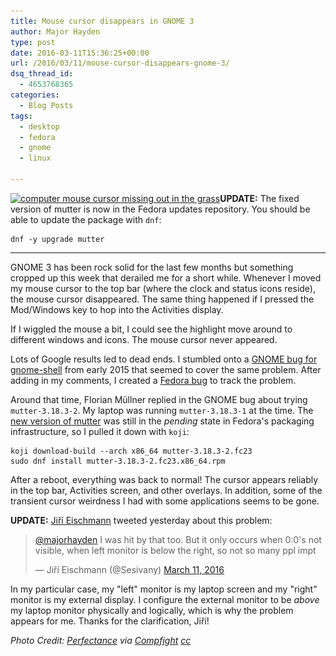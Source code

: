 ```yaml
---
title: Mouse cursor disappears in GNOME 3
author: Major Hayden
type: post
date: 2016-03-11T15:36:25+00:00
url: /2016/03/11/mouse-cursor-disappears-gnome-3/
dsq_thread_id:
  - 4653768365
categories:
  - Blog Posts
tags:
  - desktop
  - fedora
  - gnome
  - linux

---
```

<a href="/wp-content/uploads/2016/03/7575830232_19678e9d5c_b-e1457710296562.jpg" rel="attachment wp-att-6105"><img src="/wp-content/uploads/2016/03/7575830232_19678e9d5c_b-e1457710296562.jpg" alt="computer mouse cursor missing out in the grass" width="1021" height="350" class="aligncenter size-full wp-image-6105" srcset="/wp-content/uploads/2016/03/7575830232_19678e9d5c_b-e1457710296562.jpg 1021w, /wp-content/uploads/2016/03/7575830232_19678e9d5c_b-e1457710296562-300x103.jpg 300w, /wp-content/uploads/2016/03/7575830232_19678e9d5c_b-e1457710296562-768x263.jpg 768w" sizes="(max-width: 1021px) 100vw, 1021px" /></a>**UPDATE:** The fixed version of mutter is now in the Fedora updates repository. You should be able to update the package with `dnf`:

```
dnf -y upgrade mutter
```


* * *

GNOME 3 has been rock solid for the last few months but something cropped up this week that derailed me for a short while. Whenever I moved my mouse cursor to the top bar (where the clock and status icons reside), the mouse cursor disappeared. The same thing happened if I pressed the Mod/Windows key to hop into the Activities display.

If I wiggled the mouse a bit, I could see the highlight move around to different windows and icons. The mouse cursor never appeared.

Lots of Google results led to dead ends. I stumbled onto a [GNOME bug for gnome-shell][1] from early 2015 that seemed to cover the same problem. After adding in my comments, I created a [Fedora bug][2] to track the problem.

Around that time, Florian Müllner replied in the GNOME bug about trying `mutter-3.18.3-2`. My laptop was running `mutter-3.18.3-1` at the time. The [new version of mutter][3] was still in the _pending_ state in Fedora's packaging infrastructure, so I pulled it down with `koji`:

```
koji download-build --arch x86_64 mutter-3.18.3-2.fc23
sudo dnf install mutter-3.18.3-2.fc23.x86_64.rpm
```


After a reboot, everything was back to normal! The cursor appears reliably in the top bar, Activities screen, and other overlays. In addition, some of the transient cursor weirdness I had with some applications seems to be gone.

**UPDATE:** [Jiří Eischmann][4] tweeted yesterday about this problem:

<blockquote class="twitter-tweet tw-align-center" data-width="500">
  <p lang="en" dir="ltr">
    <a href="https://twitter.com/majorhayden">@majorhayden</a> I was hit by that too. But it only occurs when 0:0's not visible, when left monitor is below the right, so not so many ppl impt
  </p>

  <p>
    &mdash; Jiří Eischmann (@Sesivany) <a href="https://twitter.com/Sesivany/status/708320143730933760">March 11, 2016</a>
  </p>
</blockquote>



In my particular case, my "left" monitor is my laptop screen and my "right" monitor is my external display. I configure the external monitor to be _above_ my laptop monitor physically and logically, which is why the problem appears for me. Thanks for the clarification, Jiří!

_Photo Credit: [Perfectance][5] via [Compfight][6] [cc][7]_

 [1]: https://bugzilla.gnome.org/show_bug.cgi?id=746594
 [2]: https://bugzilla.redhat.com/show_bug.cgi?id=1316957
 [3]: https://bodhi.fedoraproject.org/updates/FEDORA-2016-30ef48bcb6
 [4]: https://twitter.com/Sesivany
 [5]: https://www.flickr.com/photos/77395664@N00/7575830232/
 [6]: http://compfight.com
 [7]: https://creativecommons.org/licenses/by-nc-sa/2.0/
